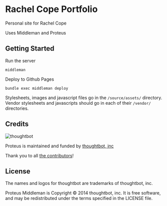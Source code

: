 # Rachel Cope Portfolio

Personal site for Rachel Cope

Uses Middleman and Proteus

Getting Started
---------------
Run the server
```
middleman
```

Deploy to Github Pages
```
bundle exec middleman deploy
```

Stylesheets, images and javascript files go in the `/source/assets/` directory.
Vendor stylesheets and javascripts should go in each of their `/vendor/` directories.



Credits
-------

![thoughtbot](http://thoughtbot.com/logo.png)

Proteus is maintained and funded by [thoughtbot, inc](http://thoughtbot.com/community)

Thank you to all [the contributors](https://github.com/thoughtbot/proteus-middleman/contributors)!

License
-------

The names and logos for thoughtbot are trademarks of thoughtbot, inc.

Proteus Middleman is Copyright © 2014 thoughtbot, inc. It is free software, and may be
redistributed under the terms specified in the LICENSE file.
